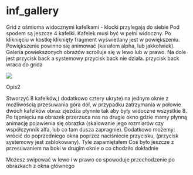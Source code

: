 # inf_gallery

Grid z ośmioma widocznymi kafelkami - klocki przylegają do siebie
Pod spodem są jeszcze 4 kafelki. 
Kafelek musi być w pełni widoczny. 
Po kliknięciu w kostkę kliknięty fragment wyświetlany jest w powiększeniu. 
Powiększenie powinno się animować (kanałem alpha, lub jakkolwiek). 
Galeria powiekszonych obrazów scrolluje się w lewo lub w prawo.
Na dole jest przycisk back a systemowy przycisk back nie działa. 
przycisk back wraca do grida

![]({{site.baseurl}}/https://github.com/Kamajabu/inf_gallery/blob/master/visual.jpg?raw=true)

Opis2

Stworzyć 8 kafelków,( dodatkowo cztery ukryte) na jednym oknie z możliwością przesuwania góra dół, w przypadku zatrzymania w połowie dwóch kafelków obraz zjeżdża płynnie tak aby były widoczne wszystkie 8. Po tąpnięciu na obrazek przerzuca nas na drugie okno gdzie mamy płynną animację pojawienia się obrazka (skalowanie jego rozmiarów czy współczynnik alfa, lub co tam dusza zapragnie). Dodatkowo możemy: wrócić do poprzedniego okna poprzez naciśniecie przycisku, (przycisk systemowy jest zablokowany). Tyle zapamiętałem
Coś było jeszcze z przesuwaniem na boki w drugim oknie o co chodziło dokładnie

Możesz swipować w lewo i w prawo co spowoduje przechodzenie po obrazkach z okna głównego